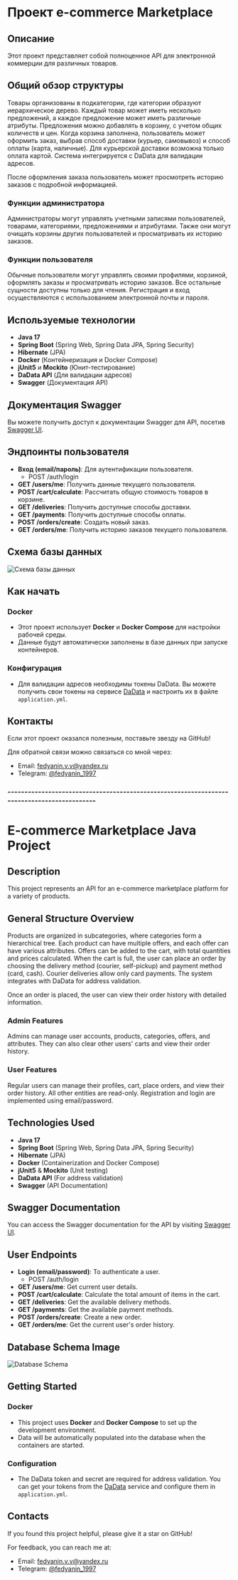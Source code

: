 # Проект e-commerce Marketplace

## Описание

Этот проект представляет собой полноценное API для электронной коммерции для различных товаров.

## Общий обзор структуры

Товары организованы в подкатегории, где категории образуют иерархическое дерево. Каждый товар может иметь несколько предложений, а каждое предложение может иметь различные атрибуты. Предложения можно добавлять в корзину, с учетом общих количеств и цен. Когда корзина заполнена, пользователь может оформить заказ, выбрав способ доставки (курьер, самовывоз) и способ оплаты (карта, наличные). Для курьерской доставки возможна только оплата картой. Система интегрируется с DaData для валидации адресов.

После оформления заказа пользователь может просмотреть историю заказов с подробной информацией.

### Функции администратора
Администраторы могут управлять учетными записями пользователей, товарами, категориями, предложениями и атрибутами. Также они могут очищать корзины других пользователей и просматривать их историю заказов.

### Функции пользователя
Обычные пользователи могут управлять своими профилями, корзиной, оформлять заказы и просматривать историю заказов. Все остальные сущности доступны только для чтения. Регистрация и вход осуществляются с использованием электронной почты и пароля.

## Используемые технологии

- **Java 17**
- **Spring Boot** (Spring Web, Spring Data JPA, Spring Security)
- **Hibernate** (JPA)
- **Docker** (Контейнеризация и Docker Compose)
- **jUnit5** и **Mockito** (Юнит-тестирование)
- **DaData API** (Для валидации адресов)
- **Swagger** (Документация API)

## Документация Swagger

Вы можете получить доступ к документации Swagger для API, посетив [Swagger UI](http://localhost:8080/swagger-ui/index.html#/).

## Эндпоинты пользователя

- **Вход (email/пароль)**: Для аутентификации пользователя.
  - POST /auth/login
- **GET /users/me**: Получить данные текущего пользователя.
- **POST /cart/calculate**: Рассчитать общую стоимость товаров в корзине.
- **GET /deliveries**: Получить доступные способы доставки.
- **GET /payments**: Получить доступные способы оплаты.
- **POST /orders/create**: Создать новый заказ.
- **GET /orders/me**: Получить историю заказов текущего пользователя.

## Схема базы данных

![Схема базы данных](DBSchema.png)

## Как начать

### Docker

- Этот проект использует **Docker** и **Docker Compose** для настройки рабочей среды.
- Данные будут автоматически заполнены в базе данных при запуске контейнеров.

### Конфигурация

- Для валидации адресов необходимы токены DaData. Вы можете получить свои токены на сервисе [DaData](https://dadata.ru/) и настроить их в файле `application.yml`.

## Контакты

Если этот проект оказался полезным, поставьте звезду на GitHub!

Для обратной связи можно связаться со мной через:

- Email: [fedyanin.v.v@yandex.ru](mailto:fedyanin.v.v@yandex.ru)
- Telegram: [@fedyanin_1997](https://t.me/fedyanin_1997)


### -------------------------------------------------------------------------------------------


# E-commerce Marketplace Java Project


## Description

This project represents an API for an e-commerce marketplace platform for a variety of products.

## General Structure Overview

Products are organized in subcategories, where categories form a hierarchical tree. Each product can have multiple offers, and each offer can have various attributes. Offers can be added to the cart, with total quantities and prices calculated. When the cart is full, the user can place an order by choosing the delivery method (courier, self-pickup) and payment method (card, cash). Courier deliveries allow only card payments. The system integrates with DaData for address validation.

Once an order is placed, the user can view their order history with detailed information.

### Admin Features
Admins can manage user accounts, products, categories, offers, and attributes. They can also clear other users' carts and view their order history.

### User Features
Regular users can manage their profiles, cart, place orders, and view their order history. All other entities are read-only. Registration and login are implemented using email/password.

## Technologies Used

- **Java 17**
- **Spring Boot** (Spring Web, Spring Data JPA, Spring Security)
- **Hibernate** (JPA)
- **Docker** (Containerization and Docker Compose)
- **jUnit5** & **Mockito** (Unit testing)
- **DaData API** (For address validation)
- **Swagger** (API Documentation)

## Swagger Documentation

You can access the Swagger documentation for the API by visiting [Swagger UI](http://localhost:8080/swagger-ui/index.html#/).

## User Endpoints

- **Login (email/password)**: To authenticate a user.
    - POST /auth/login
- **GET /users/me**: Get current user details.
- **POST /cart/calculate**: Calculate the total amount of items in the cart.
- **GET /deliveries**: Get the available delivery methods.
- **GET /payments**: Get the available payment methods.
- **POST /orders/create**: Create a new order.
- **GET /orders/me**: Get the current user's order history.

## Database Schema Image

![Database Schema](DBSchema.png)

## Getting Started

### Docker

- This project uses **Docker** and **Docker Compose** to set up the development environment.
- Data will be automatically populated into the database when the containers are started.

### Configuration

- The DaData token and secret are required for address validation. You can get your tokens from the [DaData](https://dadata.ru/) service and configure them in `application.yml`.

## Contacts

If you found this project helpful, please give it a star on GitHub!

For feedback, you can reach me at:

- Email: [fedyanin.v.v@yandex.ru](mailto:fedyanin.v.v@yandex.ru)
- Telegram: [@fedyanin_1997](https://t.me/fedyanin_1997)
